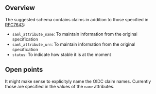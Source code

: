## Overview
The suggested schema contains claims in addition to those specified in
[RFC7643](https://datatracker.ietf.org/doc/html/rfc7643):

- `saml_attribute_name`: To maintain information from the original specification
- `saml_attribute_urn`: To maintain information from the original specification
- `status`: To indicate how stable it is at the moment

## Open points

It might make sense to explicityly name the OIDC claim names. Currently
those are specified in the values of the `name` attributes.
